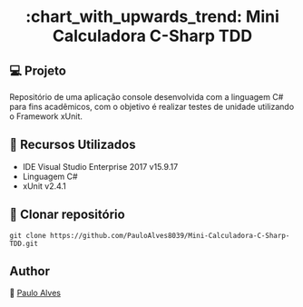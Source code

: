 <h1 align="center">:chart_with_upwards_trend: Mini Calculadora C-Sharp TDD</h1>

## :computer: Projeto
Repositório de uma aplicação console desenvolvida com a linguagem C# para fins acadêmicos, com o objetivo é realizar testes de unidade utilizando o Framework xUnit.

## :wrench: Recursos Utilizados
- IDE Visual Studio Enterprise 2017 v15.9.17
- Linguagem C#
- xUnit v2.4.1

## :floppy_disk: Clonar repositório
```git clone https://github.com/PauloAlves8039/Mini-Calculadora-C-Sharp-TDD.git```

## Author
:boy: [Paulo Alves](https://github.com/PauloAlves8039)
